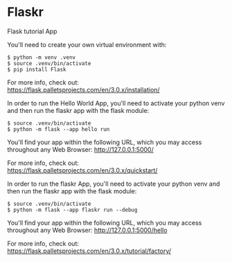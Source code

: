 # Flaskr
Flask tutorial App

You'll need to create your own virtual environment with:

```
$ python -m venv .venv
$ source .venv/bin/activate
$ pip install Flask
```

For more info, check out:
https://flask.palletsprojects.com/en/3.0.x/installation/

In order to run the Hello World App, you'll need to activate
your python venv and then run the flaskr app with the flask
module:
```
$ source .venv/bin/activate
$ python -m flask --app hello run
```

You'll find your app within the following URL, which you may
access throughout any Web Browser:
http://127.0.0.1:5000/

For more info, check out:
https://flask.palletsprojects.com/en/3.0.x/quickstart/


In order to run the flaskr App, you'll need to activate your
python venv and then run the flaskr app with the flask module:
```
$ source .venv/bin/activate
$ python -m flask --app flaskr run --debug
```

You'll find your app within the following URL, which you may
access throughout any Web Browser:
http://127.0.0.1:5000/hello

For more info, check out:
https://flask.palletsprojects.com/en/3.0.x/tutorial/factory/